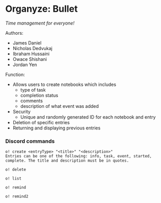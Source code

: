 # Organyze: Bullet  
*Time management for everyone!*

Authors:
- James Daniel
- Nicholas Dedvukaj
- Ibraham Hussaini
- Owace Shishani
- Jordan Yen

Function:
-  Allows users to create notebooks which includes
    - type of task
    - completion status
    - comments
    - description of what event was added
- Security
  - Unique and randomly generated ID for each notebook and entry
- Deletion of specific entries
- Returning and displaying previous entries

### Discord commands

```
o! create <entryType> "<title>" "<description>"
Entries can be one of the following: info, task, event, started, complete. The title and description must be in quotes.

o! delete

o! list

o! remind

o! remind2
```
